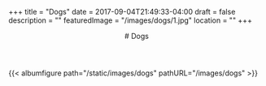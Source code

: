+++
title = "Dogs"
date = 2017-09-04T21:49:33-04:00
draft = false
description = ""
featuredImage = "/images/dogs/1.jpg"
location = ""
+++
<header class="section-header">
# Dogs
</header>
<section class="gallery">
  {{< albumfigure path="/static/images/dogs" pathURL="/images/dogs" >}}  
</section>